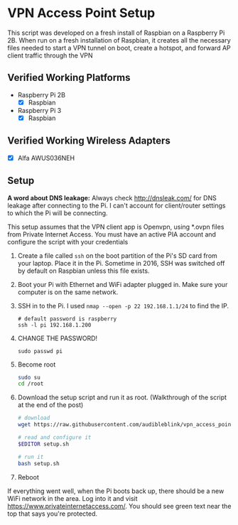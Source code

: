 # VPN Access Point Setup

This script was developed on a fresh install of Raspbian on a Raspberry Pi 2B.
When run on a fresh installation of Raspbian, it creates all the necessary files needed to start a
VPN tunnel on boot, create a hotspot, and forward AP client traffic through the VPN

## Verified Working Platforms
* Raspberry Pi 2B
  - [X] Raspbian

* Raspberry Pi 3
  - [X] Raspbian

## Verified Working Wireless Adapters
- [X] Alfa AWUS036NEH


## Setup

__A word about DNS leakage:__ Always check http://dnsleak.com/ for DNS leakage after connecting to
the Pi. I can't account for client/router settings to which the Pi will be connecting.

This setup assumes that the VPN client app is Openvpn, using *.ovpn files from Private Internet Access.
You must have an active PIA account and configure the script with your credentials 

1. Create a file called `ssh` on the boot partition of the Pi's SD card from your laptop. Place it
   in the Pi. Sometime in 2016, SSH was switched off by default on Raspbian unless this file exists.
1. Boot your Pi with Ethernet and WiFi adapter plugged in. Make sure your computer is on the same network.
1. SSH in to the Pi. I used `nmap --open -p 22 192.168.1.1/24` to find the IP.

    ~~~bash.prettyprint
    # default password is raspberry
    ssh -l pi 192.168.1.200
    ~~~

1. CHANGE THE PASSWORD! 

    ~~~bash.prettyprint
    sudo passwd pi
    ~~~


1. Become root 

    ~~~bash
    sudo su
    cd /root
    ~~~

1. Download the setup script and run it as root. (Walkthrough of the script at the end of the post)
    
    ~~~bash
    # download
    wget https://raw.githubusercontent.com/audibleblink/vpn_access_point/master/setup.sh

    # read and configure it
    $EDITOR setup.sh

    # run it
    bash setup.sh
    ~~~

1. Reboot


If everything went well, when the Pi boots back up, there should be a new WiFi network in the area.
Log into it and visit https://www.privateinternetaccess.com/. You should see green text near the top
that says you're protected.
